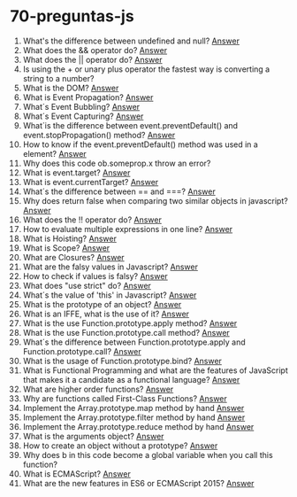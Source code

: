 # 70-preguntas-js

1. What's the difference between undefined and null? [Answer](https://youtu.be/dUqOUQ3TJdY)
2. What does the && operator do? [Answer](https://youtu.be/ewm6Pib_b6Q)  
3. What does the || operator do? [Answer](https://youtu.be/_6cUF3N8PBI)
4. Is using the + or unary plus operator the fastest way is converting a string to a number?
5. What is the DOM? [Answer](https://youtu.be/j9ChJ9VQYxc)
6. What is Event Propagation? [Answer](https://youtu.be/sRFHkKyOrYo)  
7. What´s Event Bubbling? [Answer](https://youtu.be/Y4vYFPy1MjI)  
8. What´s Event Capturing? [Answer](https://youtu.be/kXrXO1HC0hE)  
9. What´is the difference between event.preventDefault() and event.stopPropagation() method? [Answer](https://youtu.be/Dqg0Hr9UyLc)  
10. How to know if the event.preventDefault() method was used in a element? [Answer](https://youtu.be/FSn9KuNry6w) 
11. Why does this code ob.someprop.x throw an error?   
12. What is event.target? [Answer](https://youtu.be/om-gKzg9H7w)  
13. What is event.currentTarget? [Answer](https://youtu.be/S69JasC1VqQ)  
14. What´s the difference between == and ===? [Answer](https://youtu.be/pfKPlHzWHcQ)  
15. Why does return false when comparing two similar objects in javascript? [Answer](https://youtu.be/1GHmtG_VF0s)  
16. What does the !! operator do? [Answer](https://youtu.be/Jl-COAdIumE)
17. How to evaluate multiple expressions in one line? [Answer](https://youtu.be/mXxDIZvJTrY)
18. What is Hoisting? [Answer](https://youtu.be/X84DK7NMFR0)
19. What is Scope? [Answer](https://youtu.be/q-RkTSCTuk8)
20. What are Closures? [Answer](https://youtu.be/4NGk1gq4Z-4)
21. What are the falsy values in Javascript? [Answer](https://youtu.be/O227BKwjMeA)
22. How to check if values is falsy? [Answer](https://youtu.be/46LQcqlEjaM)
23. What does "use strict" do? [Answer](https://youtu.be/mXxDIZvJTrY)
24. What´s the value of 'this' in Javascript? [Answer](https://youtu.be/Tto4As6txkw)
25. What is the prototype of an object? [Answer](https://youtu.be/PhcnOkVoMyE)
26. What is an IFFE, what is the use of it? [Answer](https://youtu.be/QC_2tu5R_ok)
27. What is the use Function.prototype.apply method? [Answer](https://youtu.be/yJsH-HgKBIA)
28. What is the use Function.prototype.call method? [Answer](https://youtu.be/kB_M-RcP0OE)
29. What´s the difference between Function.prototype.apply and Function.prototype.call? [Answer](https://youtu.be/ZQGBKlmop7M)
30. What is the usage of Function.prototype.bind? [Answer](https://youtu.be/3hVhFu-GAp8)
31. What is Functional Programming and what are the features of JavaScript that makes it a candidate as a functional language? [Answer](https://youtu.be/0gD5AHryeQ8)
32. What are higher order functions? [Answer](https://youtu.be/cLPLxzBWCqg)
33. Why are functions called First-Class Functions? [Answer](https://youtu.be/lrgnl06rVok)
34. Implement the Array.prototype.map method by hand [Answer](https://youtu.be/nd9JButJ01c)
35. Implement the Array.prototype.filter method by hand [Answer](https://youtu.be/lu4xUAxKsZU)
36. Implement the Array.prototype.reduce method by hand [Answer](https://youtu.be/wKsR1dtWMu4)
37. What is the arguments object? [Answer](https://youtu.be/SlOErfSw9Ck)
38. How to create an object without a prototype? [Answer](https://youtu.be/sKycLqyHeJs)
39. Why does b in this code become a global variable when you call this function?  
40. What is ECMAScript? [Answer](https://youtu.be/sFfZxDKS5_s)
41. What are the new features in ES6 or ECMAScript 2015? [Answer](https://youtu.be/q4x_Ih8F7JU)
